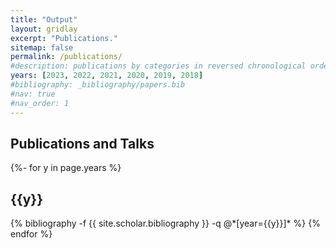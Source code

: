 ```yaml
---
title: "Output"
layout: gridlay
excerpt: "Publications."
sitemap: false
permalink: /publications/
#description: publications by categories in reversed chronological order. generated by jekyll-scholar.
years: [2023, 2022, 2021, 2020, 2019, 2018]
#bibliography: _bibliography/papers.bib
#nav: true
#nav_order: 1
---
```



<div class="publications">

  <h2>Publications and Talks</h2>
  {%- for y in page.years %}
  <h2 class="year">{{y}}</h2>
  {% bibliography -f {{ site.scholar.bibliography }} -q @*[year={{y}}]*  %}
  {% endfor %}

</div>
